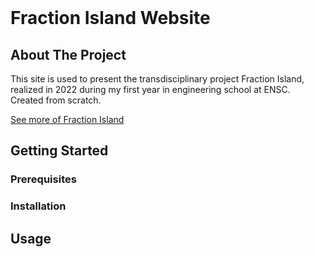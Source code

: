 <br />
<h1 align="left">Fraction Island Website</h1>

## About The Project

This site is used to present the transdisciplinary project Fraction Island, realized in 2022 during my first year in engineering school at ENSC.
Created from scratch.


[See more of Fraction Island]()

## Getting Started

### Prerequisites

### Installation

## Usage

